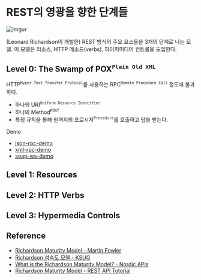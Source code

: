 # REST의 영광을 향한 단계들

![Imgur](https://i.imgur.com/933vXkO.png)

(Leonard Richardson이 개발한) REST 방식의 주요 요소들을 3개의 단계로 나눈 모델. 이 모델은 리소스, HTTP 메소드(verbs), 하이퍼미디어 컨트롤을 도입한다.

## Level 0: The Swamp of POX<sup>`Plain Old XML`</sup>

HTTP<sup>`Hyper Text Transfer Protocol`</sup>를 사용하는 RPC<sup>`Remote Procedure Call`</sup> 정도에 불과하다.

* 하나의 URI<sup>`Uniform Resource Identifier`</sup>
* 하나의 Method<sup>`POST`</sup>
* 특정 규칙을 통해 원격지의 프로시저<sup>`Procedure`</sup>를 호출하고 답을 받는다.

Demo

* [json-rpc-demo](./json-rpc-demo)
* [xml-rpc-demo](./xml-rpc-demo)
* [soap-ws-demo](./soap-ws-demo)

## Level 1: Resources



## Level 2: HTTP Verbs

## Level 3: Hypermedia Controls

## Reference

* [Richardson Maturity Model - Martin Fowler](https://martinfowler.com/articles/richardsonMaturityModel.html)
* [Richardson 성숙도 모델 - KSUG](https://brunch.co.kr/@pubjinson/12)
* [What is the Richardson Maturity Model? - Nordic APIs](https://nordicapis.com/what-is-the-richardson-maturity-model/)
* [Richardson Maturity Model - REST API Tutorial](https://restfulapi.net/richardson-maturity-model/)